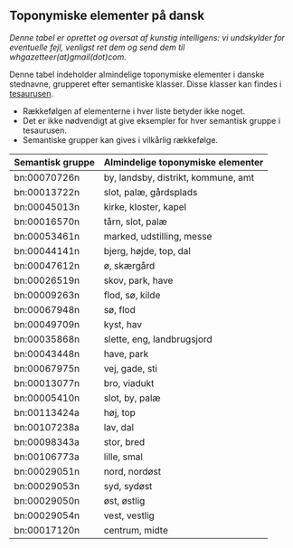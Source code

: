 ## Toponymiske elementer på dansk

*Denne tabel er oprettet og oversat af kunstig intelligens: vi undskylder for eventuelle fejl, venligst ret dem og send dem til whgazetteer(at)gmail(dot)com.*

Denne tabel indeholder almindelige toponymiske elementer i danske stednavne, grupperet efter semantiske klasser. Disse klasser kan findes i [tesaurusen](https://github.com/WorldHistoricalGazetteer/epitran/blob/toponymic-linguistics/epitran/data/topos/thesaurus.md).

* Rækkefølgen af elementerne i hver liste betyder ikke noget.
* Det er ikke nødvendigt at give eksempler for hver semantisk gruppe i tesaurusen.
* Semantiske grupper kan gives i vilkårlig rækkefølge.

| Semantisk gruppe | Almindelige toponymiske elementer |
|---|---|
| bn:00070726n | by, landsby, distrikt, kommune, amt |
| bn:00013722n | slot, palæ, gårdsplads |
| bn:00045013n | kirke, kloster, kapel |
| bn:00016570n | tårn, slot, palæ |
| bn:00053461n | marked, udstilling, messe |
| bn:00044141n | bjerg, højde, top, dal |
| bn:00047612n | ø, skærgård |
| bn:00026519n | skov, park, have |
| bn:00009263n | flod, sø, kilde |
| bn:00067948n | sø, flod |
| bn:00049709n | kyst, hav |
| bn:00035868n | slette, eng, landbrugsjord |
| bn:00043448n | have, park |
| bn:00067975n | vej, gade, sti |
| bn:00013077n | bro, viadukt |
| bn:00005410n | slot, by, palæ |
| bn:00113424a | høj, top |
| bn:00107238a | lav, dal |
| bn:00098343a | stor, bred |
| bn:00106773a | lille, smal |
| bn:00029051n | nord, nordøst |
| bn:00029053n | syd, sydøst |
| bn:00029050n | øst, østlig |
| bn:00029054n | vest, vestlig |
| bn:00017120n | centrum, midte |
